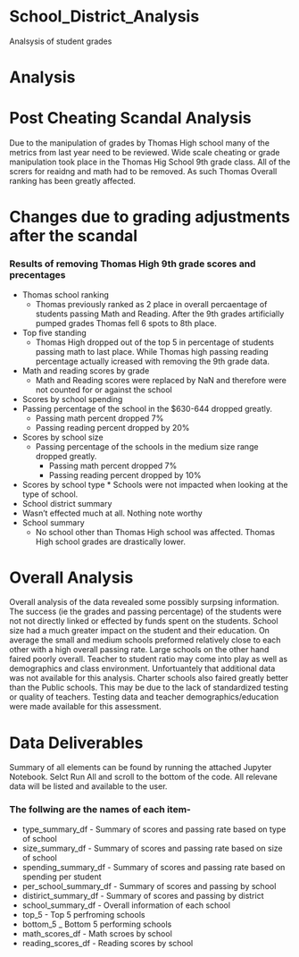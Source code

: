 # School_District_Analysis
Analsysis of student grades

# Analysis
# Post Cheating Scandal Analysis
Due to the manipulation of grades by Thomas High school many of the metrics from last year need to be reviewed. Wide scale cheating or grade manipulation took place in the Thomas Hig School 9th grade class. All of the scrers for reaidng and math had to be removed. As such Thomas Overall ranking has been greatly affected.

# Changes due to grading adjustments after the scandal
### Results of removing Thomas High 9th grade scores and precentages

* Thomas school ranking
  * Thomas previously ranked as 2 place in overall percaentage of students passing Math and Reading. After the 9th grades artificially pumped grades Thomas fell 6 spots to 8th place. 	
* Top five standing
  * Thomas High dropped out of the top 5 in percentage of students passing math to last place. While Thomas high passing reading percentage actually icreased with removing the 9th grade data.
* Math and reading scores by grade
  * Math and Reading scores were replaced by NaN and therefore were not counted for or against the school
* Scores by school spending
* Passing percentage of the school in the $630-644 dropped greatly.
    * Passing math percent dropped 7%
    * Passing reading percent dropped by 20%
* Scores by school size
  * Passing percentage of the schools in the medium size range dropped greatly.
    * Passing math percent dropped 7%
    * Passing reading percent dropped by 10%
* Scores by school type
	    * Schools were not impacted when looking at the type of school.
* School district summary
 * Wasn’t effected much at all. Nothing note worthy
* School summary
  * No school other than Thomas High school was affected. Thomas High school grades are drastically lower.

      
# Overall Analysis 
Overall analysis of the data revealed some possibly surpsing information. The success (ie the grades and passing percentage) of the students were not not directly linked or effected by funds spent on the students. School size had a much greater impact on the student and their education. On average the small and medium schools preformed relatively close to each other with a high overall passing rate. Large schools on the other hand faired poorly overall. Teacher to student ratio may come into play as well as demographics and class environment. Unfortuantely that additional data was not available for this analysis. Charter schools also faired greatly better than the Public schools. This may be due to the lack of standardized testing or quality of teachers. Testing data and teacher demographics/education were made available for this assessment.

# Data Deliverables
Summary of all elements can be found by running the attached Jupyter Notebook. Selct Run All and scroll to the bottom of the code. All relevane data will be listed and available to the user.

### The follwing are the names of each item-

* type_summary_df - Summary of scores and passing rate based on type of school
* size_summary_df - Summary of scores and passing rate based on size of school
* spending_summary_df - Summary of scores and passing rate based on spending per student
* per_school_summary_df - Summary of scores and passing by school
* distirict_summary_df - Summary of scores and passing by district
* school_summary_df - Overall information of each school 
* top_5 - Top 5 perfroming schools
* bottom_5 _ Bottom 5 performing schools
* math_scores_df - Math scroes by school
* reading_scores_df - Reading scores by school



